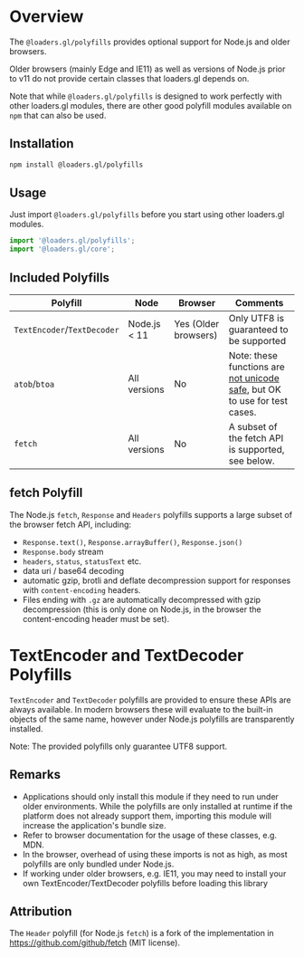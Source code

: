 # Overview

The `@loaders.gl/polyfills` provides optional support for Node.js and older browsers.

Older browsers (mainly Edge and IE11) as well as versions of Node.js prior to v11 do not provide certain classes that loaders.gl depends on.

Note that while `@loaders.gl/polyfills` is designed to work perfectly with other loaders.gl modules, there are other good polyfill modules available on `npm` that can also be used.

## Installation

```bash
npm install @loaders.gl/polyfills
```

## Usage

Just import `@loaders.gl/polyfills` before you start using other loaders.gl modules.

```js
import '@loaders.gl/polyfills';
import '@loaders.gl/core';
```

## Included Polyfills

| Polyfill                    | Node         | Browser              | Comments                                                                                                                                                                                    |
| --------------------------- | ------------ | -------------------- | ------------------------------------------------------------------------------------------------------------------------------------------------------------------------------------------- |
| `TextEncoder`/`TextDecoder` | Node.js < 11 | Yes (Older browsers) | Only UTF8 is guaranteed to be supported                                                                                                                                                     |
| `atob`/`btoa`               | All versions | No                   | Note: these functions are [not unicode safe](https://developer.mozilla.org/en-US/docs/Web/API/WindowBase64/Base64_encoding_and_decoding#The_Unicode_Problem), but OK to use for test cases. |
| `fetch`                     | All versions | No                   | A subset of the fetch API is supported, see below.                                                                                                                                          | `Response` | All versions | No | A subset of the `Response` API is supported, see below. | `Headers` | All versions | No | A subset of the fetch API is supported, see below. |

## fetch Polyfill

The Node.js `fetch`, `Response` and `Headers` polyfills supports a large subset of the browser fetch API, including:

- `Response.text()`, `Response.arrayBuffer()`, `Response.json()`
- `Response.body` stream
- `headers`, `status`, `statusText` etc.
- data uri / base64 decoding
- automatic gzip, brotli and deflate decompression support for responses with `content-encoding` headers.
- Files ending with `.gz` are automatically decompressed with gzip decompression (this is only done on Node.js, in the browser the content-encoding header must be set).

# TextEncoder and TextDecoder Polyfills

`TextEncoder` and `TextDecoder` polyfills are provided to ensure these APIs are always available. In modern browsers these will evaluate to the built-in objects of the same name, however under Node.js polyfills are transparently installed.

Note: The provided polyfills only guarantee UTF8 support.

## Remarks

- Applications should only install this module if they need to run under older environments. While the polyfills are only installed at runtime if the platform does not already support them, importing this module will increase the application's bundle size.
- Refer to browser documentation for the usage of these classes, e.g. MDN.
- In the browser, overhead of using these imports is not as high, as most polyfills are only bundled under Node.js.
- If working under older browsers, e.g. IE11, you may need to install your own TextEncoder/TextDecoder polyfills before loading this library

## Attribution

The `Header` polyfill (for Node.js `fetch`) is a fork of the implementation in https://github.com/github/fetch (MIT license).
